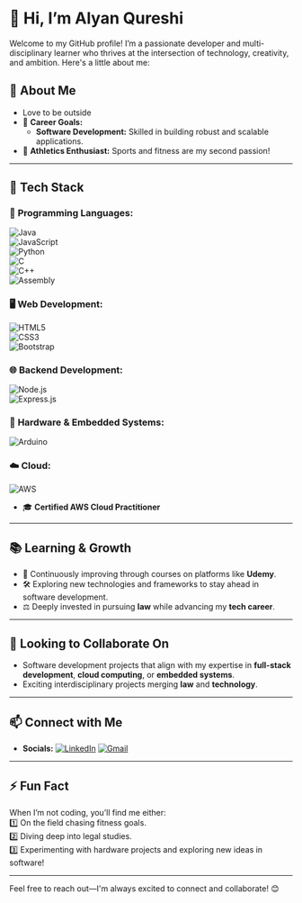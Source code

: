 
# 👋 Hi, I’m **Alyan Qureshi**

Welcome to my GitHub profile! I’m a passionate developer and multi-disciplinary learner who thrives at the intersection of technology, creativity, and ambition. Here's a little about me:  

## 👀 **About Me**  
- Love to be outside
- 💼 **Career Goals:**  
  - **Software Development:** Skilled in building robust and scalable applications.    
- 🏃 **Athletics Enthusiast:** Sports and fitness are my second passion!  

---

## 🌟 **Tech Stack**  

### 🚀 **Programming Languages:**  
![Java](https://img.shields.io/badge/Java-%23ED8B00.svg?style=for-the-badge&logo=openjdk&logoColor=white)  
![JavaScript](https://img.shields.io/badge/JavaScript-%23F7DF1E.svg?style=for-the-badge&logo=javascript&logoColor=black)  
![Python](https://img.shields.io/badge/Python-%2314354C.svg?style=for-the-badge&logo=python&logoColor=white)  
![C](https://img.shields.io/badge/C-%23A8B9CC.svg?style=for-the-badge&logo=c&logoColor=black)  
![C++](https://img.shields.io/badge/C++-%2300599C.svg?style=for-the-badge&logo=cplusplus&logoColor=white)  
![Assembly](https://img.shields.io/badge/Assembly-%23239120.svg?style=for-the-badge)  

### 🖥️ **Web Development:**  
![HTML5](https://img.shields.io/badge/HTML5-%23E34F26.svg?style=for-the-badge&logo=html5&logoColor=white)  
![CSS3](https://img.shields.io/badge/CSS3-%231572B6.svg?style=for-the-badge&logo=css3&logoColor=white)  
![Bootstrap](https://img.shields.io/badge/Bootstrap-%23563D7C.svg?style=for-the-badge&logo=bootstrap&logoColor=white)  

### 🌐 **Backend Development:**  
![Node.js](https://img.shields.io/badge/Node.js-%23339933.svg?style=for-the-badge&logo=nodedotjs&logoColor=white)  
![Express.js](https://img.shields.io/badge/Express.js-%23000000.svg?style=for-the-badge&logo=express&logoColor=white)  

### 🤖 **Hardware & Embedded Systems:**  
![Arduino](https://img.shields.io/badge/Arduino-%2300979D.svg?style=for-the-badge&logo=arduino&logoColor=white)  

### ☁️ **Cloud:**  
![AWS](https://img.shields.io/badge/AWS-%23FF9900.svg?style=for-the-badge&logo=amazon-aws&logoColor=white)  
- 🎓 **Certified AWS Cloud Practitioner**  

---

## 📚 **Learning & Growth**  
- 🌱 Continuously improving through courses on platforms like **Udemy**.  
- 🛠️ Exploring new technologies and frameworks to stay ahead in software development.  
- ⚖️ Deeply invested in pursuing **law** while advancing my **tech career**.  

---

## 💞️ **Looking to Collaborate On**  
- Software development projects that align with my expertise in **full-stack development**, **cloud computing**, or **embedded systems**.  
- Exciting interdisciplinary projects merging **law** and **technology**.  

---

## 📫 **Connect with Me**  
- **Socials:** 
[![LinkedIn](https://img.shields.io/badge/LinkedIn-%230077B5.svg?style=for-the-badge&logo=linkedin&logoColor=white)](https://www.linkedin.com/in/muhammad-alyan-qureshi-701988292/)
[![Gmail](https://img.shields.io/badge/Gmail-D14836.svg?style=for-the-badge&logo=gmail&logoColor=white)](mailto:alyanq1034@gmail.com)
---

## ⚡ **Fun Fact**  
When I’m not coding, you’ll find me either:  
1️⃣ On the field chasing fitness goals.  
2️⃣ Diving deep into legal studies.  
3️⃣ Experimenting with hardware projects and exploring new ideas in software!  

---

Feel free to reach out—I'm always excited to connect and collaborate! 😊  
